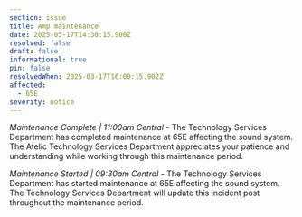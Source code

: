 ```yaml
---
section: issue
title: Amp maintenance
date: 2025-03-17T14:30:15.900Z
resolved: false
draft: false
informational: true
pin: false
resolvedWhen: 2025-03-17T16:00:15.902Z
affected:
  - 65E
severity: notice
---
```

*Maintenance Complete | 11:00am Central* - The Technology Services Department has completed maintenance at 65E affecting the sound system. The Atelic Technology Services Department appreciates your patience and understanding while working through this maintenance period.

*Maintenance Started | 09:30am Central* - The Technology Services Department has started maintenance at 65E affecting the sound system. The Technology Services Department will update this incident post throughout the maintenance period.